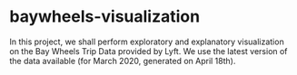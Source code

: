 # baywheels-visualization
In this project, we shall perform exploratory and explanatory visualization on the Bay Wheels Trip Data provided by Lyft. We use the latest version of the data available (for March 2020, generated on April 18th).
